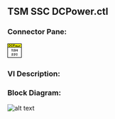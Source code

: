 ## **TSM SSC DCPower.ctl**
### Connector Pane:
![alt text](/docs/images/Instrument%20Control/DCPower/TSM/TSM%20SSC%20DCPower.ctlc.png "TSM SSC DCPower.ctl connector pane")

### VI Description:


### Block Diagram:
![alt text](/docs/images/Instrument%20Control/DCPower/TSM/TSM%20SSC%20DCPower.ctld.png "TSM SSC DCPower.ctl block diagram")
